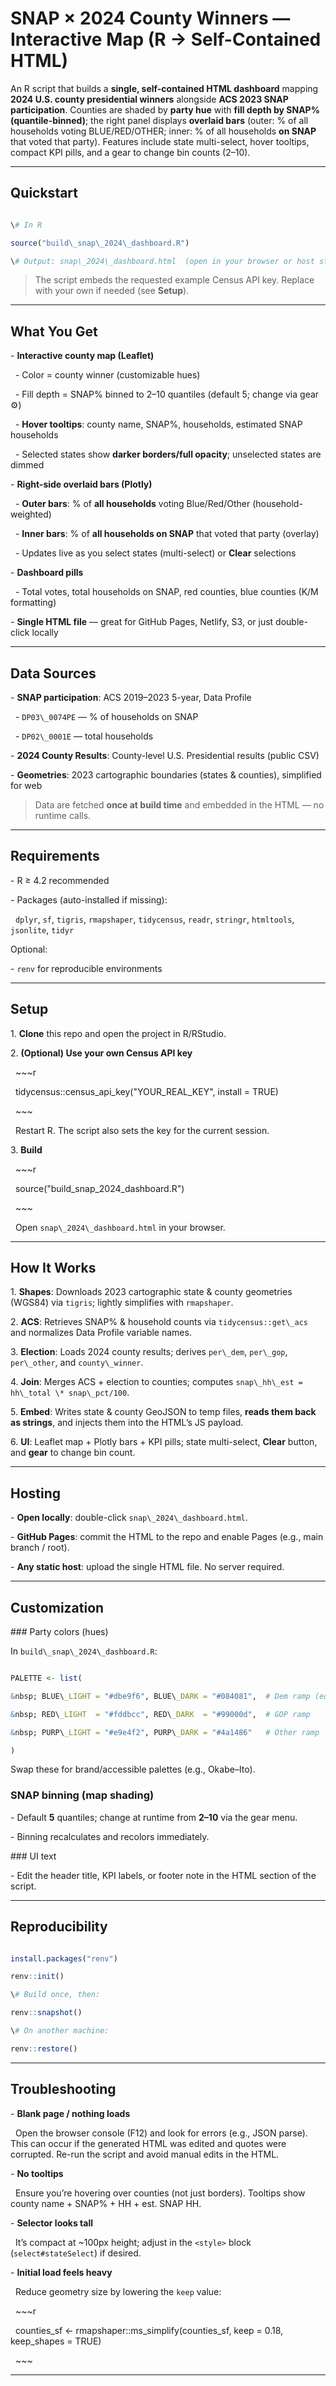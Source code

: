 # SNAP × 2024 County Winners — Interactive Map (R → Self-Contained HTML)



An R script that builds a **single, self-contained HTML dashboard** mapping **2024 U.S. county presidential winners** alongside **ACS 2023 SNAP participation**. Counties are shaded by **party hue** with **fill depth by SNAP% (quantile-binned)**; the right panel displays **overlaid bars** (outer: % of all households voting BLUE/RED/OTHER; inner: % of all households **on SNAP** that voted that party). Features include state multi-select, hover tooltips, compact KPI pills, and a gear to change bin counts (2–10).



---



## Quickstart



~~~r

\# In R

source("build\_snap\_2024\_dashboard.R")

\# Output: snap\_2024\_dashboard.html  (open in your browser or host statically)

~~~



> The script embeds the requested example Census API key. Replace with your own if needed (see **Setup**).



---



## What You Get



\- **Interactive county map (Leaflet)**

&nbsp; - Color = county winner (customizable hues)

&nbsp; - Fill depth = SNAP% binned to 2–10 quantiles (default 5; change via gear ⚙️)

&nbsp; - **Hover tooltips**: county name, SNAP%, households, estimated SNAP households

&nbsp; - Selected states show **darker borders/full opacity**; unselected states are dimmed



\- **Right-side overlaid bars (Plotly)**

&nbsp; - **Outer bars**: % of **all households** voting Blue/Red/Other (household-weighted)

&nbsp; - **Inner bars**: % of **all households on SNAP** that voted that party (overlay)

&nbsp; - Updates live as you select states (multi-select) or **Clear** selections



\- **Dashboard pills**

&nbsp; - Total votes, total households on SNAP, red counties, blue counties (K/M formatting)



\- **Single HTML file** — great for GitHub Pages, Netlify, S3, or just double-click locally



---



## Data Sources



\- **SNAP participation**: ACS 2019–2023 5-year, Data Profile  

&nbsp; - `DP03\_0074PE` — % of households on SNAP  

&nbsp; - `DP02\_0001E` — total households

\- **2024 County Results**: County-level U.S. Presidential results (public CSV)

\- **Geometries**: 2023 cartographic boundaries (states \& counties), simplified for web



> Data are fetched **once at build time** and embedded in the HTML — no runtime calls.



---



## Requirements



\- R ≥ 4.2 recommended  

\- Packages (auto-installed if missing):  

&nbsp; `dplyr`, `sf`, `tigris`, `rmapshaper`, `tidycensus`, `readr`, `stringr`, `htmltools`, `jsonlite`, `tidyr`



Optional:

\- `renv` for reproducible environments



---



## Setup



1\. **Clone** this repo and open the project in R/RStudio.

2\. **(Optional) Use your own Census API key**

&nbsp;  ~~~r

&nbsp;  tidycensus::census\_api\_key("YOUR\_REAL\_KEY", install = TRUE)

&nbsp;  ~~~

&nbsp;  Restart R. The script also sets the key for the current session.

3\. **Build**

&nbsp;  ~~~r

&nbsp;  source("build\_snap\_2024\_dashboard.R")

&nbsp;  ~~~

&nbsp;  Open `snap\_2024\_dashboard.html` in your browser.



---



## How It Works



1\. **Shapes**: Downloads 2023 cartographic state \& county geometries (WGS84) via `tigris`; lightly simplifies with `rmapshaper`.

2\. **ACS**: Retrieves SNAP% \& household counts via `tidycensus::get\_acs` and normalizes Data Profile variable names.

3\. **Election**: Loads 2024 county results; derives `per\_dem`, `per\_gop`, `per\_other`, and `county\_winner`.

4\. **Join**: Merges ACS + election to counties; computes `snap\_hh\_est = hh\_total \* snap\_pct/100`.

5\. **Embed**: Writes state \& county GeoJSON to temp files, **reads them back as strings**, and injects them into the HTML’s JS payload.

6\. **UI**: Leaflet map + Plotly bars + KPI pills; state multi-select, **Clear** button, and **gear** to change bin count.



---



## Hosting



\- **Open locally**: double-click `snap\_2024\_dashboard.html`.

\- **GitHub Pages**: commit the HTML to the repo and enable Pages (e.g., main branch / root).

\- **Any static host**: upload the single HTML file. No server required.



---



## Customization



\### Party colors (hues)

In `build\_snap\_2024\_dashboard.R`:

~~~r

PALETTE <- list(

&nbsp; BLUE\_LIGHT = "#dbe9f6", BLUE\_DARK = "#084081",  # Dem ramp (edit as desired)

&nbsp; RED\_LIGHT  = "#fddbcc", RED\_DARK  = "#99000d",  # GOP ramp

&nbsp; PURP\_LIGHT = "#e9e4f2", PURP\_DARK = "#4a1486"   # Other ramp

)

~~~

Swap these for brand/accessible palettes (e.g., Okabe–Ito).



### SNAP binning (map shading)

\- Default **5** quantiles; change at runtime from **2–10** via the gear menu.  

\- Binning recalculates and recolors immediately.



\### UI text

\- Edit the header title, KPI labels, or footer note in the HTML section of the script.



---



## Reproducibility



~~~r

install.packages("renv")

renv::init()

\# Build once, then:

renv::snapshot()

\# On another machine:

renv::restore()

~~~



---



## Troubleshooting



\- **Blank page / nothing loads**  

&nbsp; Open the browser console (F12) and look for errors (e.g., JSON parse). This can occur if the generated HTML was edited and quotes were corrupted. Re-run the script and avoid manual edits in the HTML.



\- **No tooltips**  

&nbsp; Ensure you’re hovering over counties (not just borders). Tooltips show county name + SNAP% + HH + est. SNAP HH.



\- **Selector looks tall**  

&nbsp; It’s compact at ~100px height; adjust in the `<style>` block (`select#stateSelect`) if desired.



\- **Initial load feels heavy**  

&nbsp; Reduce geometry size by lowering the `keep` value:

&nbsp; ~~~r

&nbsp; counties\_sf <- rmapshaper::ms\_simplify(counties\_sf, keep = 0.18, keep\_shapes = TRUE)

&nbsp; ~~~



---






